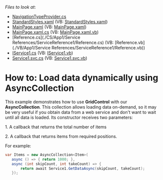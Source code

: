 <!-- default file list -->
*Files to look at*:

* [NavigationTypeProvider.cs](./CS/App1/Common/NavigationTypeProvider.cs)
* [StandardStyles.xaml](./CS/App1/Common/StandardStyles.xaml) (VB: [StandardStyles.xaml](./VB/App1/Common/StandardStyles.xaml))
* [MainPage.xaml](./CS/App1/MainPage.xaml) (VB: [MainPage.xaml](./VB/App1/MainPage.xaml))
* [MainPage.xaml.cs](./CS/App1/MainPage.xaml.cs) (VB: [MainPage.xaml.vb](./VB/App1/MainPage.xaml.vb))
* [Reference.cs](./CS/App1/Service References/ServiceReference1/Reference.cs) (VB: [Reference.vb](./VB/App1/Service References/ServiceReference1/Reference.vb))
* [IService1.cs](./CS/WebApplication1/IService1.cs) (VB: [IService1.vb](./VB/WebApplication1/IService1.vb))
* [Service1.svc.cs](./CS/WebApplication1/Service1.svc.cs) (VB: [Service1.svc.vb](./VB/WebApplication1/Service1.svc.vb))
<!-- default file list end -->
# How to: Load data dynamically using AsyncCollection


<p>This example demonstrates how to use <strong>GridControl</strong> with our <strong>AsyncCollection</strong>. This collection allows loading data on-demand, so it may be very useful if you obtain data from a web service and don't want to wait until all data is loaded. Its constructor receives two parameters:</p><p>1. A callback that returns the total number of items</p><p>2. A callback that returns items from required positions.</p><p>For example:<br />


```cs
var Items = new AsyncCollection<Item>(
   async () => { return 1000; },
   async (int skipCount, int takeCount) => {
       return await Service1.GetDataAsync(skipCount, takeCount);
   });
```

 </p>

<br/>


